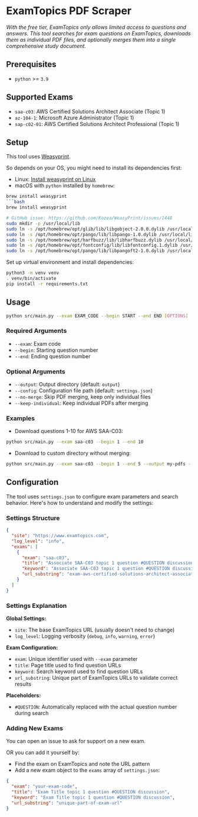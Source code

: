 # ExamTopics PDF Scraper

*With the free tier, ExamTopics only allows limited access to questions and answers. This tool searches for exam questions on ExamTopics, downloads them as individual PDF files, and optionally merges them into a single comprehensive study document.*

## Prerequisites

- `python` >= `3.9`

## Supported Exams

- `saa-c03`: AWS Certified Solutions Architect Associate (Topic 1)
- `az-104-1`: Microsoft Azure Administrator (Topic 1)
- `sap-c02-01`: AWS Certified Solutions Architect Professional (Topic 1) 

## Setup

This tool uses [Weasyprint](https://weasyprint.org/). 

So depends on your OS, you might need to install its dependencies first:

- Linux: [Install weasyprint on Linux](https://doc.courtbouillon.org/weasyprint/stable/first_steps.html#linux)
- macOS with `python` installed by `homebrew`:
```bash
brew install weasyprint
```bash
brew install weasyprint

# GitHub issue: https://github.com/Kozea/WeasyPrint/issues/1448
sudo mkdir -p /usr/local/lib
sudo ln -s /opt/homebrew/opt/glib/lib/libgobject-2.0.0.dylib /usr/local/lib/gobject-2.0
sudo ln -s /opt/homebrew/opt/pango/lib/libpango-1.0.dylib /usr/local/lib/pango-1.0
sudo ln -s /opt/homebrew/opt/harfbuzz/lib/libharfbuzz.dylib /usr/local/lib/harfbuzz
sudo ln -s /opt/homebrew/opt/fontconfig/lib/libfontconfig.1.dylib /usr/local/lib/fontconfig-1
sudo ln -s /opt/homebrew/opt/pango/lib/libpangoft2-1.0.dylib /usr/local/lib/pangoft2-1.0
```

Set up virtual environment and install dependencies:
```bash
python3 -m venv venv
. venv/bin/activate
pip install -r requirements.txt
```

## Usage

```bash
python src/main.py --exam EXAM_CODE --begin START --end END [OPTIONS]
```

### Required Arguments

- `--exam`: Exam code
- `--begin`: Starting question number
- `--end`: Ending question number

### Optional Arguments

- `--output`: Output directory (default: `output`)
- `--config`: Configuration file path (default: `settings.json`)
- `--no-merge`: Skip PDF merging, keep only individual files
- `--keep-individual`: Keep individual PDFs after merging

### Examples

- Download questions 1-10 for AWS SAA-C03:
```bash
python src/main.py --exam saa-c03 --begin 1 --end 10
```

- Download to custom directory without merging:
```bash
python src/main.py --exam saa-c03 --begin 1 --end 5 --output my-pdfs --no-merge
```

## Configuration

The tool uses `settings.json` to configure exam parameters and search behavior. Here's how to understand and modify the settings:

### Settings Structure

```json
{
  "site": "https://www.examtopics.com",
  "log_level": "info",
  "exams": [
    {
      "exam": "saa-c03",
      "title": "Associate SAA-C03 topic 1 question #QUESTION discussion",
      "keyword": "Associate SAA-C03 topic 1 question #QUESTION discussion",
      "url_substring": "exam-aws-certified-solutions-architect-associate-saa-c03"
    }
  ]
}
```

### Settings Explanation

**Global Settings:**
- `site`: The base ExamTopics URL (usually doesn't need to change)
- `log_level`: Logging verbosity (`debug`, `info`, `warning`, `error`)

**Exam Configuration:**
- `exam`: Unique identifier used with `--exam` parameter
- `title`: Page title used to find question URLs
- `keyword`: Search keyword used to find question URLs
- `url_substring`: Unique part of ExamTopics URLs to validate correct results

**Placeholders:**
- `#QUESTION`: Automatically replaced with the actual question number during search

### Adding New Exams

You can open an issue to ask for support on a new exam.

OR you can add it yourself by:

- Find the exam on ExamTopics and note the URL pattern
- Add a new exam object to the `exams` array of `settings.json`:

```json
{
  "exam": "your-exam-code",
  "title": "Exam Title topic 1 question #QUESTION discussion",
  "keyword": "Exam Title topic 1 question #QUESTION discussion",
  "url_substring": "unique-part-of-exam-url"
}
```
